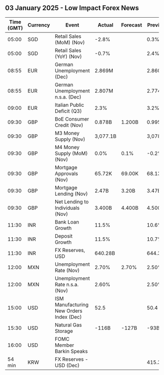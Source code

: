## 03 January 2025 - Low Impact Forex News

| Time (GMT) | Currency | Event | Actual | Forecast | Previous |
|------|----------|-------|--------|----------|----------|
| 05:00 | SGD | Retail Sales (MoM) (Nov) | -2.8% |  | 0.3% |
| 05:00 | SGD | Retail Sales (YoY) (Nov) | -0.7% |  | 2.4% |
| 08:55 | EUR | German Unemployment (Dec) | 2.869M |  | 2.860M |
| 08:55 | EUR | German Unemployment n.s.a. (Dec) | 2.807M |  | 2.774M |
| 09:00 | EUR | Italian Public Deficit (Q3) | 2.3% |  | 3.2% |
| 09:30 | GBP | BoE Consumer Credit (Nov) | 0.878B | 1.200B | 0.995B |
| 09:30 | GBP | M3 Money Supply (Nov) | 3,077.1B |  | 3,078.0B |
| 09:30 | GBP | M4 Money Supply (MoM) (Nov) | 0.0% | 0.1% | -0.2% |
| 09:30 | GBP | Mortgage Approvals (Nov) | 65.72K | 69.00K | 68.13K |
| 09:30 | GBP | Mortgage Lending (Nov) | 2.47B | 3.20B | 3.47B |
| 09:30 | GBP | Net Lending to Individuals (Nov) | 3.400B | 4.400B | 4.500B |
| 11:30 | INR | Bank Loan Growth | 11.5% |  | 10.6% |
| 11:30 | INR | Deposit Growth | 11.5% |  | 10.7% |
| 11:30 | INR | FX Reserves, USD | 640.28B |  | 644.39B |
| 12:00 | MXN | Unemployment Rate (Nov) | 2.70% | 2.70% | 2.50% |
| 12:00 | MXN | Unemployment Rate n.s.a. (Nov) | 2.60% |  | 2.50% |
| 15:00 | USD | ISM Manufacturing New Orders Index (Dec) | 52.5 |  | 50.4 |
| 15:30 | USD | Natural Gas Storage | -116B | -127B | -93B |
| 16:00 | USD | FOMC Member Barkin Speaks |  |  |  |
| 54 min | KRW | FX Reserves - USD (Dec) |  |  | 415.39B |
